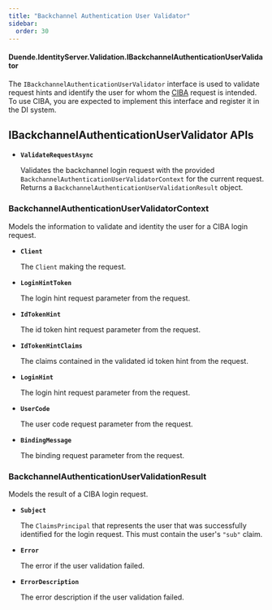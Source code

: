 ```yaml
---
title: "Backchannel Authentication User Validator"
sidebar:
  order: 30
---
```


#### Duende.IdentityServer.Validation.IBackchannelAuthenticationUserValidator

The `IBackchannelAuthenticationUserValidator` interface is used to validate request hints and identify the user for whom
the [CIBA](../ui/ciba) request is intended.
To use CIBA, you are expected to implement this interface and register it in the DI system.

## IBackchannelAuthenticationUserValidator APIs

* **`ValidateRequestAsync`**

  Validates the backchannel login request with the provided `BackchannelAuthenticationUserValidatorContext` for the
  current request.
  Returns a `BackchannelAuthenticationUserValidationResult` object.

### BackchannelAuthenticationUserValidatorContext

Models the information to validate and identity the user for a CIBA login request.

* **`Client`**

  The `Client` making the request.

* **`LoginHintToken`**

  The login hint request parameter from the request.

* **`IdTokenHint`**

  The id token hint request parameter from the request.

* **`IdTokenHintClaims`**

  The claims contained in the validated id token hint from the request.

* **`LoginHint`**

  The login hint request parameter from the request.

* **`UserCode`**

  The user code request parameter from the request.

* **`BindingMessage`**

  The binding request parameter from the request.

### BackchannelAuthenticationUserValidationResult

Models the result of a CIBA login request.

* **`Subject`**

  The `ClaimsPrincipal` that represents the user that was successfully identified for the login request.
  This must contain the user's `"sub"` claim.

* **`Error`**

  The error if the user validation failed.

* **`ErrorDescription`**

  The error description if the user validation failed.
